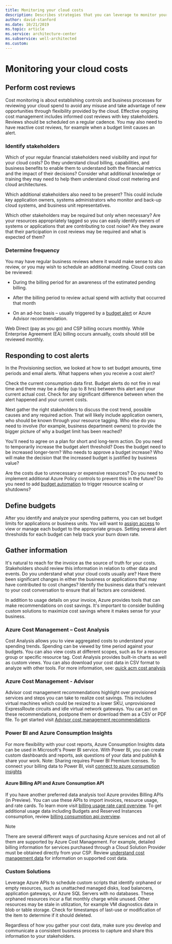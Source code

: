 ```yaml
---
title: Monitoring your cloud costs
description: Describes strategies that you can leverage to monitor your cloud costs, and act on them appropriately.
author: david-stanford
ms.date: 10/21/2019
ms.topic: article
ms.service: architecture-center
ms.subservice: well-architected
ms.custom: 
---
```


# Monitoring your cloud costs

## Perform cost reviews

Cost monitoring is about establishing controls and business processes for reviewing your cloud spend to avoid any misuse and take advantage of new opportunities through flexibility provided by the cloud. Effective ongoing cost management includes informed cost reviews with key stakeholders. Reviews should be scheduled on a regular cadence. You may also need to have reactive cost reviews, for example when a budget limit causes an alert.

### Identify stakeholders

Which of your regular financial stakeholders need visibility and input for your cloud costs? Do they understand cloud billing, capabilities, and business benefits to enable them to understand both the financial metrics and the impact of their decisions? Consider what additional knowledge or training they may need to help them understand cloud cost metering and cloud architectures.

Which additional stakeholders also need to be present? This could include key application owners, systems administrators who monitor and back-up cloud systems, and business unit representatives.

Which other stakeholders may be required but only when necessary? Are your resources appropriately tagged so you can easily identify owners of systems or applications that are contributing to cost noise? Are they aware that their participation in cost reviews may be required and what is expected of them?

### Determine frequency

You may have regular business reviews where it would make sense to also review, or you may wish to schedule an additional meeting. Cloud costs can be reviewed:

- During the billing period for an awareness of the estimated pending billing.

- After the billing period to review actual spend with activity that occurred that month

- On an ad-hoc basis – usually triggered by a [budget alert](https://docs.microsoft.com/azure/cost-management/cost-mgt-alerts-monitor-usage-spending) or Azure Advisor recommendation.

Web Direct (pay as you go) and CSP billing occurs monthly. While Enterprise Agreement (EA) billing occurs annually, costs should still be reviewed monthly.

## Responding to cost alerts

In the Provisioning section, we looked at how to set budget amounts, time periods and email alerts. What happens when you receive a cost alert?

Check the current consumption data first. Budget alerts do not fire in real time and there may be a delay (up to 8 hrs) between this alert and your current actual cost. Check for any significant difference between when the alert happened and your current costs.

Next gather the right stakeholders to discuss the cost trend, possible causes and any required action. That will likely include application owners, who should be known through your resource tagging. Who else do you need to involve (for example, business department owners) to provide the bigger picture of why a budget limit has been reached? 

You'll need to agree on a plan for short and long-term action. Do you need to temporarily increase the budget alert threshold? Does the budget need to be increased longer-term? Who needs to approve a budget increase? Who will make the decision that the increased budget is justified by business value?

Are the costs due to unnecessary or expensive resources? Do you need to implement additional Azure Policy controls to prevent this in the future? Do you need to add [budget automation](https://docs.microsoft.com/azure/billing/billing-cost-management-budget-scenario) to trigger resource scaling or shutdowns?

## Define budgets

After you identify and analyze your spending patterns, you can set budget limits for applications or business units. You will want to [assign access](https://docs.microsoft.com/azure/cost-management/assign-access-acm-data) to view or manage each budget to the appropriate groups. Setting several alert thresholds for each budget can help track your burn down rate.

## Gather information

It's natural to reach for the invoice as the source of truth for your costs. Stakeholders should review this information in relation to other data and events. Do you understand what your cloud costs usually are? Have there been significant changes in either the business or applications that may have contributed to cost changes? Identify the business data that's relevant to your cost conversation to ensure that all factors are considered.

In addition to usage details on your invoice, Azure provides tools that can make recommendations on cost savings. It's important to consider building custom solutions to maximize cost savings where it makes sense for your business.

### Azure Cost Management – Cost Analysis

Cost Analysis allows you to view aggregated costs to understand your spending trends. Spending can be viewed by time period against your budgets. You can also view costs at different scopes, such as for a resource group or specific resource tag. Cost Analysis provides built-in charts as well as custom views. You can also download your cost data in CSV format to analyze with other tools. For more information, see: [quick acm cost analysis](https://docs.microsoft.com/azure/cost-management/quick-acm-cost-analysis)

### Azure Cost Management - Advisor

Advisor cost management recommendations highlight over provisioned services and steps you can take to realize cost savings. This includes virtual machines which could be resized to a lower SKU, unprovisioned ExpressRoute circuits and idle virtual network gateways. You can act on these recommendations, postpone them or download them as a CSV or PDF file. To get started visit [Advisor cost management recommendations](https://docs.microsoft.com/azure/advisor/advisor-cost-recommendations).

### Power BI and Azure Consumption Insights

For more flexibility with your cost reports, Azure Consumption Insights data can be used in Microsoft's Power BI service. With Power BI, you can create custom dashboards and reports, ask questions of your data and publish & share your work. Note: Sharing requires Power BI Premium licenses. To connect your billing data to Power BI, visit [connect to azure consumption insights](https://docs.microsoft.com/power-bi/service-connect-to-azure-consumption-insights)

#### Azure Billing API and Azure Consumption API

If you have another preferred data analysis tool Azure provides Billing APIs (in Preview). You can use these APIs to import invoices, resource usage, and rate cards. To learn more visit [billing usage rate card overview](https://docs.microsoft.com/azure/billing/billing-usage-rate-card-overview). To get additional usage data including Budgets and Reserved Instances consumption, review [billing consumption api overview](https://docs.microsoft.com/azure/billing/billing-consumption-api-overview).

>[!NOTE]
> There are several different ways of purchasing Azure services and not all of them are supported by Azure Cost Management. For example, detailed billing information for services purchased through a Cloud Solution Provider must be obtained directly from your CSP. Review [understand cost management data](https://docs.microsoft.com/azure/cost-management/understand-cost-mgt-data) for information on supported cost data.

### Custom Solutions

Leverage Azure APIs to schedule custom scripts that identify orphaned or empty resources, such as unattached managed disks, load balancers, application gateways, or Azure SQL Servers with no databases. These orphaned resources incur a flat monthly charge while unused. Other resources may be stale in utilization, for example VM diagnostics data in blob or table storage. Check for timestamps of last-use or modification of the item to determine if it should deleted.

Regardless of how you gather your cost data, make sure you develop and communicate a consistent business process to capture and share this information to your stakeholders.
